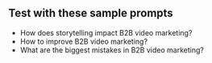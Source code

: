 ## Test with these sample prompts
- How does storytelling impact B2B video marketing?
- How to improve B2B video marketing?
- What are the biggest mistakes in B2B video marketing?
